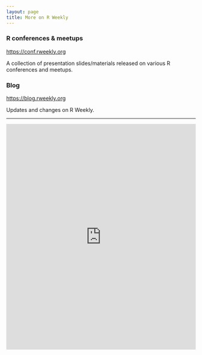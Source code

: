 ```yaml
---
layout: page
title: More on R Weekly
---
```


### R conferences & meetups

<a href="https://conf.rweekly.org">https://conf.rweekly.org</a>

A collection of presentation slides/materials released on various R conferences and meetups.

### Blog

<a href="https://blog.rweekly.org">https://blog.rweekly.org</a>

Updates and changes on R Weekly.

<hr />

<div id="feedback"></div>

<iframe src="https://docs.google.com/forms/d/e/1FAIpQLSdJQYyu0jDpU3MkbNHv4Trl8DrRemlIJr9_-rfyrkNYcmpZNA/viewform?embedded=true" width="100%" height="600" frameborder="0" marginheight="0" marginwidth="0">Feedback Form</iframe>
